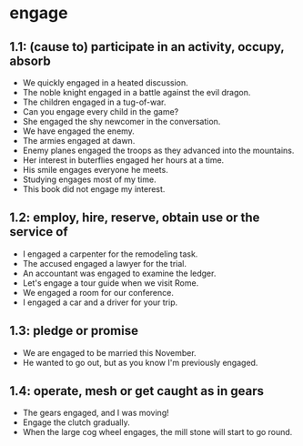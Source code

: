 # engage
## 1.1: (cause to) participate in an activity, occupy, absorb

  *  We quickly engaged in a heated discussion.
  *  The noble knight engaged in a battle against the evil dragon.
  *  The children engaged in a tug-of-war.
  *  Can you engage every child in the game?
  *  She engaged the shy newcomer in the conversation.
  *  We have engaged the enemy.
  *  The armies engaged at dawn.
  *  Enemy planes engaged the troops as they advanced into the mountains.
  *  Her interest in buterflies engaged her hours at a time.
  *  His smile engages everyone he meets.
  *  Studying engages most of my time.
  *  This book did not engage my interest.

## 1.2: employ, hire, reserve, obtain use or the service of

  *  I engaged a carpenter for the remodeling task.
  *  The accused engaged a lawyer for the trial.
  *  An accountant was engaged to examine the ledger.
  *  Let's engage a tour guide when we visit Rome.
  *  We engaged a room for our conference.
  *  I engaged a car and a driver for your trip.

## 1.3: pledge or promise

  *  We are engaged to be married this November.
  *  He wanted to go out, but as you know I'm previously engaged.

## 1.4: operate, mesh or get caught as in gears

  *  The gears engaged, and I was moving!
  *  Engage the clutch gradually.
  *  When the large cog wheel engages, the mill stone will start to go round.
